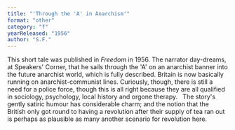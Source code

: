```yaml
---
title: "'Through the 'A' in Anarchism'"
format: "other"
category: "f"
yearReleased: "1956"
author: "S.F."
---
```

This short tale was published in <em>Freedom</em> in 1956. The narrator day-dreams, at Speakers' Corner, that he sails through the 'A' on an anarchist banner into the future anarchist world, which is fully described. Britain is now basically running on anarchist-communist lines. Curiously, though, there is still a need for a police force, though this is all right because they are all qualified in sociology, psychology, local history and orgone therapy.
 
The story's gently satiric humour has considerable charm; and the notion that the British only got round to having a revolution after their supply of tea ran out is perhaps as plausible as many another scenario for revolution here.
